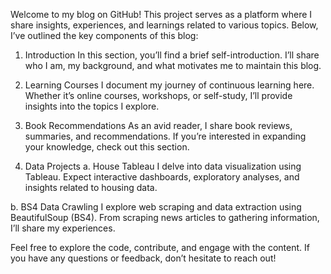 Welcome to my blog on GitHub! This project serves as a platform where I share insights, experiences, and learnings related to various topics. Below, I’ve outlined the key components of this blog:

1. Introduction
In this section, you’ll find a brief self-introduction. I’ll share who I am, my background, and what motivates me to maintain this blog.

2. Learning Courses
I document my journey of continuous learning here. Whether it’s online courses, workshops, or self-study, I’ll provide insights into the topics I explore.

3. Book Recommendations
As an avid reader, I share book reviews, summaries, and recommendations. If you’re interested in expanding your knowledge, check out this section.

4. Data Projects
a. House Tableau
I delve into data visualization using Tableau. Expect interactive dashboards, exploratory analyses, and insights related to housing data.

b. BS4 Data Crawling
I explore web scraping and data extraction using BeautifulSoup (BS4). From scraping news articles to gathering information, I’ll share my experiences.

Feel free to explore the code, contribute, and engage with the content. If you have any questions or feedback, don’t hesitate to reach out!

